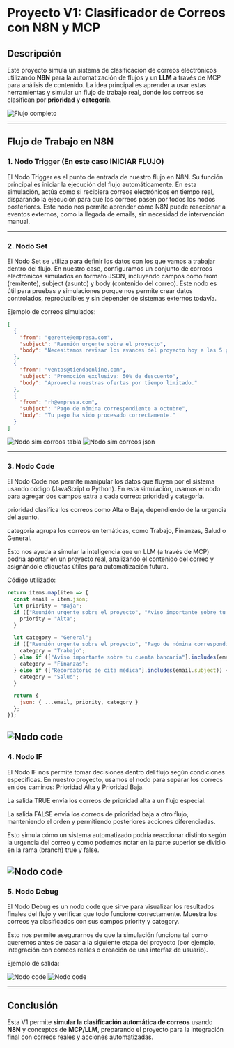 # Proyecto V1: Clasificador de Correos con N8N y MCP

## Descripción

Este proyecto simula un sistema de clasificación de correos electrónicos utilizando **N8N** para la automatización de flujos y un **LLM** a través de MCP para análisis de contenido. La idea principal es aprender a usar estas herramientas y simular un flujo de trabajo real, donde los correos se clasifican por **prioridad** y **categoría**.

![Flujo completo](images/1.png)


---

## Flujo de Trabajo en N8N

### 1. Nodo Trigger (En este caso INICIAR FLUJO)

El Nodo Trigger es el punto de entrada de nuestro flujo en N8N. Su función principal es iniciar la ejecución del flujo automáticamente. En esta simulación, actúa como si recibiera correos electrónicos en tiempo real, disparando la ejecución para que los correos pasen por todos los nodos posteriores.
Este nodo nos permite aprender cómo N8N puede reaccionar a eventos externos, como la llegada de emails, sin necesidad de intervención manual.



---

### 2. Nodo Set

El Nodo Set se utiliza para definir los datos con los que vamos a trabajar dentro del flujo. En nuestro caso, configuramos un conjunto de correos electrónicos simulados en formato JSON, incluyendo campos como from (remitente), subject (asunto) y body (contenido del correo).
Este nodo es útil para pruebas y simulaciones porque nos permite crear datos controlados, reproducibles y sin depender de sistemas externos todavía.



Ejemplo de correos simulados:

```json
[
  {
    "from": "gerente@empresa.com",
    "subject": "Reunión urgente sobre el proyecto",
    "body": "Necesitamos revisar los avances del proyecto hoy a las 5 pm."
  },
  {
    "from": "ventas@tiendaonline.com",
    "subject": "Promoción exclusiva: 50% de descuento",
    "body": "Aprovecha nuestras ofertas por tiempo limitado."
  },
  {
    "from": "rh@empresa.com",
    "subject": "Pago de nómina correspondiente a octubre",
    "body": "Tu pago ha sido procesado correctamente."
  }
]
```
![Nodo sim correos tabla](images/2.png)
![Nodo sim correos json](images/3.png)


---

### 3. Nodo Code

El Nodo Code nos permite manipular los datos que fluyen por el sistema usando código (JavaScript o Python). En esta simulación, usamos el nodo para agregar dos campos extra a cada correo: prioridad y categoría.

prioridad clasifica los correos como Alta o Baja, dependiendo de la urgencia del asunto.

categoria agrupa los correos en temáticas, como Trabajo, Finanzas, Salud o General.

Esto nos ayuda a simular la inteligencia que un LLM (a través de MCP) podría aportar en un proyecto real, analizando el contenido del correo y asignándole etiquetas útiles para automatización futura.



Código utilizado:

```javascript
return items.map(item => {
  const email = item.json;
  let priority = "Baja";
  if (["Reunión urgente sobre el proyecto", "Aviso importante sobre tu cuenta bancaria", "Recordatorio de cita médica"].includes(email.subject)) {
    priority = "Alta";
  }

  let category = "General";
  if (["Reunión urgente sobre el proyecto", "Pago de nómina correspondiente a octubre", "Actualización del cronograma del proyecto Alfa"].includes(email.subject)) {
    category = "Trabajo";
  } else if (["Aviso importante sobre tu cuenta bancaria"].includes(email.subject)) {
    category = "Finanzas";
  } else if (["Recordatorio de cita médica"].includes(email.subject)) {
    category = "Salud";
  }

  return {
    json: { ...email, priority, category }
  };
});
```
![Nodo code](images/4.png)
---

### 4. Nodo IF

El Nodo IF nos permite tomar decisiones dentro del flujo según condiciones específicas. En nuestro proyecto, usamos el nodo para separar los correos en dos caminos: Prioridad Alta y Prioridad Baja.

La salida TRUE envía los correos de prioridad alta a un flujo especial.

La salida FALSE envía los correos de prioridad baja a otro flujo, manteniendo el orden y permitiendo posteriores acciones diferenciadas.

Esto simula cómo un sistema automatizado podría reaccionar distinto según la urgencia del correo y como podemos notar en la parte superior se dividio en la rama (branch) true y false.

![Nodo code](images/5.png)
---

### 5. Nodo Debug

El Nodo Debug es un nodo code que sirve para visualizar los resultados finales del flujo y verificar que todo funcione correctamente. Muestra los correos ya clasificados con sus campos priority y category.

Esto nos permite asegurarnos de que la simulación funciona tal como queremos antes de pasar a la siguiente etapa del proyecto (por ejemplo, integración con correos reales o creación de una interfaz de usuario).

Ejemplo de salida:

![Nodo code](images/6.png)
![Nodo code](images/7.png)

---

## Conclusión

Esta V1 permite **simular la clasificación automática de correos** usando **N8N** y conceptos de **MCP/LLM**, preparando el proyecto para la integración final con correos reales y acciones automatizadas.

